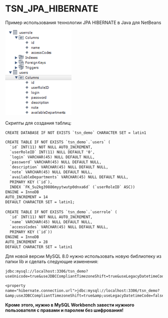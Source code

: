 # TSN_JPA_HIBERNATE
Пример использования технологии JPA HIBERNATE в Java для NetBeans

![screenshot](screenshot.png)


Скрипты для создания таблиц:

```
CREATE DATABASE IF NOT EXISTS `tsn_demo` CHARACTER SET = latin1
```

```
CREATE TABLE IF NOT EXISTS `tsn_demo`.`users` (
  `id` INT(11) NOT NULL AUTO_INCREMENT,
  `userRoleID` INT(11) NULL DEFAULT '0',
  `login` VARCHAR(45) NULL DEFAULT NULL,
  `password` VARCHAR(45) NULL DEFAULT NULL,
  `description` VARCHAR(45) NULL DEFAULT NULL,
  `note` VARCHAR(45) NULL DEFAULT NULL,
  `availableDepartments` VARCHAR(45) NULL DEFAULT NULL,
  PRIMARY KEY (`id`),
  INDEX `FK_5u2kg39886myytwutp0dnxa6d` (`userRoleID` ASC))
ENGINE = InnoDB
AUTO_INCREMENT = 14
DEFAULT CHARACTER SET = latin1;

CREATE TABLE IF NOT EXISTS `tsn_demo`.`userrole` (
  `id` INT(11) NOT NULL AUTO_INCREMENT,
  `name` VARCHAR(45) NULL DEFAULT NULL,
  `accessCodes` VARCHAR(45) NULL DEFAULT NULL,
  PRIMARY KEY (`id`))
ENGINE = InnoDB
AUTO_INCREMENT = 28
DEFAULT CHARACTER SET = latin1

```

Для новой версии MySQL 8.0 нужно использовать новую библиотеку из папки lib и сделать следующие изменения:

```
jdbc:mysql://localhost:3306/tsn_demo?useUnicode=true&useJDBCCompliantTimezoneShift=true&useLegacyDatetimeCode=false&serverTimezone=UTC
```

```
<property name="hibernate.connection.url">jdbc:mysql://localhost:3306/tsn_demo?&amp;useJDBCCompliantTimezoneShift=true&amp;useLegacyDatetimeCode=false&amp;serverTimezone=UTC</property>
```

**Кроме этого, нужно в MySQL Workbench завести нужного пользователя с правами и паролем без шифрования!**
